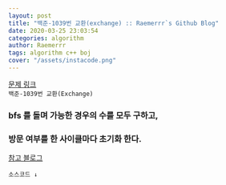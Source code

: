 ```yaml
---  
layout: post  
title: "백준-1039번 교환(exchange) :: Raemerrr`s Github Blog"  
date: 2020-03-25 23:03:54  
categories: algorithm  
author: Raemerrr  
tags: algorithm c++ boj 
cover: "/assets/instacode.png" 
---  
```

<a href="https://www.acmicpc.net/problem/1039" target="_blank">문제 링크</a>  
`백준-1039번 교환(Exchange)`  

<h3>bfs 를 돌며 가능한 경우의 수를 모두 구하고,</h3>
<h3>방문 여부를 한 사이클마다 초기화 한다.</h3>  

<a href="https://yabmoons.tistory.com/152" target="_blank">참고 블로그</a>  

`소스코드 ↓`  
<script src="https://gist.github.com/Raemerrr/82ceed7d7c5780025083f786e9fc6ef0.js"></script>
